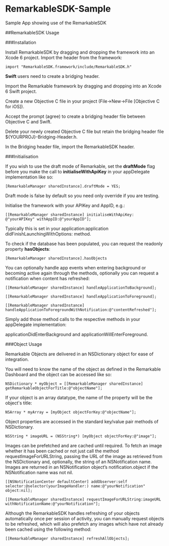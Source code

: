 # RemarkableSDK-Sample
Sample App showing use of the RemarkableSDK

##RemarkableSDK Usage

###Installation

Install RemarkableSDK by dragging and dropping the framework into an Xcode 6 project.
Import the header from the framework:

`import "RemarkableSDK.framework/include/RemarkableSDK.h"`


**Swift** users need to create a bridging header.

Import the Remarkable framework by dragging and dropping into an Xcode 6 Swift project.

Create a new Objective C file in your project (File->New->File [Objective C for iOS]).

Accept the prompt (agree) to create a bridging header file between Objective C and Swift.

Delete your newly created Objective C file but retain the bridging header file ${YOURPROJ}-Bridging-Header.h.

In the Bridging header file, import the RemarkableSDK header.


###Initialisation


If you wish to use the draft mode of Remarkable, set the **draftMode** flag before you make the call to **initialiseWithApiKey** in your appDelegate implementation like so: 

`[RemarkableManager sharedInstance].draftMode = YES;`

Draft mode is false by default so you need only override if you are testing.


Initialise the framework with your APIKey and AppID, e.g.:

`[[RemarkableManager sharedInstance] initialiseWithApiKey: @"yourAPIKey" withAppID:@"yourAppID"];`

Typically this is set in your application:application didFinishLaunchingWithOptions: method. 


To check if the database has been populated, you can request the readonly property **hasObjects**:

`[RemarkableManager sharedInstance].hasObjects`


You can optionally handle app events when entering background or becoming active again through the methods, optionally you can request a notification when content has refreshed:

`[[RemarkableManager sharedInstance] handleApplicationToBackground];`

`[[RemarkableManager sharedInstance] handleApplicationToForeground];`

`[[RemarkableManager sharedInstance] handleApplicationToForegroundWithNotification:@"contentRefreshed"];`

Simply add those method calls to the respective methods in your appDelegate implementation:

applicationDidEnterBackground and applicationWillEnterForeground.

 
###Object Usage

Remarkable Objects are delivered in an NSDictionary object for ease of integration.

You will need to know the name of the object as defined in the Remarkable Dashboard and the object can be accessed like so:

`NSDictionary * myObject = [[RemarkableManager sharedInstance] getRemarkableObjectForTitle:@"objectName"];`


If your object is an array datatype, the name of the property will be the object's title:

`NSArray * myArray = [myObject objectForKey:@"objectName"];`


Object properties are accessed in the standard key/value pair methods of NSDictionary.

`NSString * imageURL = (NSString*) [myObject objectForKey:@"image"];`


Images can be prefetched and are cached until required. To fetch an image whether it has been cached or not just call the method requestImageForURLString, passing the URL of the image as retrieved from the NSDictionary and, optionally, the string of an NSNotification name. Images are returned in an NSNotification object’s notification.object if the NSNotification name was not nil.

`[[NSNotificationCenter defaultCenter] addObserver:self selector:@selector(yourImageHandler:) name:@"yourNotification" object:nil];`

`[[RemarkableManager sharedInstance] requestImageForURLString:imageURL withNotificationName:@"yourNotification"];`

Although the RemarkableSDK handles refreshing of your objects automatically once per session of activity, you can manually request objects to be refreshed, which will also prefetch any images which have not already been cached using the following method:

`[[RemarkableManager sharedInstance] refreshAllObjects];`


